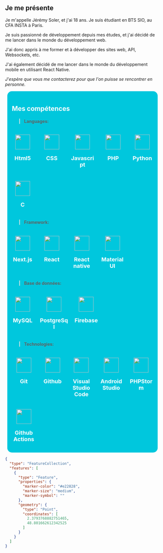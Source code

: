 ## Je me présente

Je m'appelle Jérémy Soler, et j'ai 18 ans. Je suis étudiant en BTS SIO, au CFA INSTA à Paris.

Je suis passionné de développement depuis mes études, et j'ai décidé de me lancer dans le monde du développement web.

J'ai donc appris à me former et à développer des sites web, API, Websockets, etc.

J'ai également décidé de me lancer dans le monde du développement mobile en utilisant React Native.

*J'espère que vous me contacterez pour que l'on puisse se rencontrer en personne.*

<div style="border-radius:15px; background-color:#00c7dd; padding:15px; margin:7px; color:white;">
   <h2> Mes compétences </h2>
   <blockquote>
    <h4>
      Languages:
   </h4>
</blockquote>
<br/>

   <div style="display:grid; grid-template-columns: repeat(auto-fill,minmax(70px, max-content))
      ; grid-gap:25px;">
      <div style="align-items:center; text-align:center;">
         <img height="48" width="48" src="https://unpkg.com/simple-icons@v7/icons/html5.svg" />
         <p style="font-size:18px; font-weight:bold;">Html5</p>
      </div>
      <div style="align-items:center; text-align:center;">
         <img height="48" width="48" src="https://unpkg.com/simple-icons@v7/icons/css3.svg" />
         <p style="font-size:18px; font-weight:bold;">CSS</p>
      </div>
      <div style="align-items:center; text-align:center;">
         <img height="48" width="48" src="https://unpkg.com/simple-icons@v7/icons/javascript.svg" />
         <p style="font-size:18px; font-weight:bold;">Javascript</p>
      </div>
      <div style="align-items:center; text-align:center;">
         <img height="48" width="48" src="https://unpkg.com/simple-icons@v7/icons/php.svg" />
         <p style="font-size:18px; font-weight:bold;">PHP</p>
      </div>
      <div style="align-items:center; text-align:center;">
         <img height="48" width="48" src="https://unpkg.com/simple-icons@v7/icons/python.svg" />
         <p style="font-size:18px; font-weight:bold;">Python</p>
      </div>
      <div style="align-items:center; text-align:center;">
         <img height="48" width="48" src="https://unpkg.com/simple-icons@v7/icons/c.svg" />
         <p style="font-size:18px; font-weight:bold;">C</p>
      </div>

   </div>

 <blockquote>
    <h4>
      Framework:
   </h4>
</blockquote>
<br/>

   <div style="display:grid; grid-template-columns: repeat(auto-fill,minmax(70px, max-content))
      ; grid-gap:25px;">
      <div style="align-items:center; text-align:center;">
         <img height="48" width="48" src="https://unpkg.com/simple-icons@v7/icons/nextdotjs.svg" />
         <p style="font-size:18px; font-weight:bold;">Next.js</p>
      </div>
      <div style="align-items:center; text-align:center;">
         <img height="48" width="48" src="https://unpkg.com/simple-icons@v7/icons/react.svg" />
         <p style="font-size:18px; font-weight:bold;">React</p>
      </div>
      <div style="align-items:center; text-align:center;">
         <img height="48" width="48" src="https://unpkg.com/simple-icons@v7/icons/react.svg" />
         <p style="font-size:18px; font-weight:bold;">React native</p>
      </div>
      <div style="align-items:center; text-align:center;">
         <img height="48" width="48" src="https://unpkg.com/simple-icons@v7/icons/mui.svg" />
         <p style="font-size:18px; font-weight:bold;">Material UI</p>
      </div>

   </div>
 <blockquote>
    <h4>
      Base de données:
   </h4>
</blockquote>
<br/>

   <div style="display:grid; grid-template-columns: repeat(auto-fill,minmax(70px, max-content))
      ; grid-gap:20px;">
      <div style="align-items:center; text-align:center;">
         <img height="48" width="48" src="https://unpkg.com/simple-icons@v7/icons/mysql.svg" />
         <p style="font-size:18px; font-weight:bold;">MySQL</p>
      </div>
      <div style="align-items:center; text-align:center;">
         <img height="48" width="48" src="https://unpkg.com/simple-icons@v7/icons/postgresql.svg" />
         <p style="font-size:18px; font-weight:bold;">PostgreSql</p>
      </div>
      <div style="align-items:center; text-align:center;">
         <img height="48" width="48" src="https://unpkg.com/simple-icons@v7/icons/firebase.svg" />
         <p style="font-size:18px; font-weight:bold;">Firebase</p>
      </div>

   </div>
 <blockquote>
    <h4>
      Technologies:
   </h4>
</blockquote>
<br/>

   <div style="display:grid; grid-template-columns: repeat(auto-fill,minmax(70px, max-content))
      ; grid-gap:20px;">
      <div style="align-items:center; text-align:center;">
         <img height="48" width="48" src="https://unpkg.com/simple-icons@v7/icons/git.svg" />
         <p style="font-size:18px; font-weight:bold;">Git</p>
      </div>
      <div style="align-items:center; text-align:center;">
         <img height="48" width="48" src="https://unpkg.com/simple-icons@v7/icons/github.svg" />
         <p style="font-size:18px; font-weight:bold;">Github</p>
      </div>
      <div style="align-items:center; text-align:center;">
         <img height="48" width="48" src="https://unpkg.com/simple-icons@v7/icons/visualstudiocode.svg" />
         <p style="font-size:18px; font-weight:bold;">Visual Studio Code</p>
      </div>
      <div style="align-items:center; text-align:center;">
         <img height="48" width="48" src="https://unpkg.com/simple-icons@v7/icons/androidstudio.svg" />
         <p style="font-size:18px; font-weight:bold;">Android Studio</p>
      </div>
      <div style="align-items:center; text-align:center;">
         <img height="48" width="48" src="https://unpkg.com/simple-icons@v7/icons/phpstorm.svg" />
         <p style="font-size:18px; font-weight:bold;">PHPStorm</p>
      </div>
      <div style="align-items:center; text-align:center;">
         <img height="48" width="48" src="https://unpkg.com/simple-icons@v7/icons/githubactions.svg" />
         <p style="font-size:18px; font-weight:bold;">Github Actions</p>
      </div>

   </div>

</div>


```geojson
{
  "type": "FeatureCollection",
  "features": [
    {
      "type": "Feature",
      "properties": {
        "marker-color": "#e22828",
        "marker-size": "medium",
        "marker-symbol": ""
      },
      "geometry": {
        "type": "Point",
        "coordinates": [
          2.3793768882751465,
          48.801662612342525
        ]
      }
    }
  ]
}
```